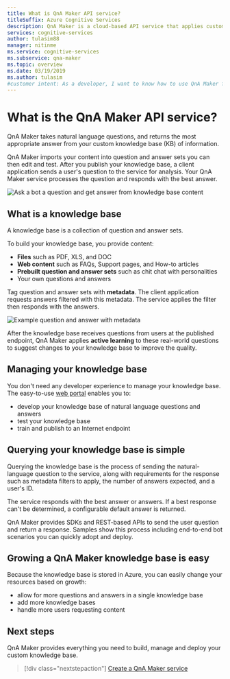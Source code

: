 ```yaml
---
title: What is QnA Maker API service?
titleSuffix: Azure Cognitive Services
description: QnA Maker is a cloud-based API service that applies custom machine-learning intelligence to a user's natural language question to provide the best answer.
services: cognitive-services
author: tulasim88
manager: nitinme
ms.service: cognitive-services
ms.subservice: qna-maker
ms.topic: overview
ms.date: 03/19/2019
ms.author: tulasim
#customer intent: As a developer, I want to know how to use QnA Maker for my FAQs and product manuals so that I can enable conversational question and answer sessions for my customers.
---
```


# What is the QnA Maker API service?

QnA Maker takes natural language questions, and returns the most appropriate answer from your custom knowledge base (KB) of information.

QnA Maker imports your content into question and answer sets you can then edit and test. After you publish your knowledge base, a client application sends a user's question to the service for analysis. Your QnA Maker service processes the question and responds with the best answer. 

![Ask a bot a question and get answer from knowledge base content](../media/what-is-qnamaker/bot-chat-with-qnamaker.png)

## What is a knowledge base 

A knowledge base is a collection of question and answer sets. 

To build your knowledge base, you provide content:

* **Files** such as PDF, XLS, and DOC
* **Web content** such as FAQs, Support pages, and How-to articles
* **Prebuilt question and answer sets** such as chit chat with personalities
* Your own questions and answers
 
Tag question and answer sets with **metadata**. The client application requests answers filtered with this metadata. The service applies the filter then responds with the answers.   

![Example question and answer with metadata](../media/what-is-qnamaker/example-question-and-answer-with-metadata.png)

After the knowledge base receives questions from users at the published endpoint, QnA Maker applies **active learning** to these real-world questions to suggest changes to your knowledge base to improve the quality. 

## Managing your knowledge base 

You don't need any developer experience to manage your knowledge base. The easy-to-use [web portal](https://qnamaker.ai) enables you to:

* develop your knowledge base of natural language questions and answers
* test your knowledge base
* train and publish to an Internet endpoint 

## Querying your knowledge base is simple

Querying the knowledge base is the process of sending the natural-language question to the service, along with requirements for the response such as metadata filters to apply, the number of answers expected, and a user's ID. 

The service responds with the best answer or answers. If a best response can't be determined, a configurable default answer is returned. 

QnA Maker provides SDKs and REST-based APIs to send the user question and return a response. Samples show this process including end-to-end bot scenarios you can quickly adopt and deploy. 

## Growing a QnA Maker knowledge base is easy

Because the knowledge base is stored in Azure, you can easily change your resources based on growth:

* allow for more questions and answers in a single knowledge base
* add more knowledge bases 
* handle more users requesting content

## Next steps
QnA Maker provides everything you need to build, manage and deploy your custom knowledge base. 

> [!div class="nextstepaction"]
> [Create a QnA Maker service](../how-to/set-up-qnamaker-service-azure.md)